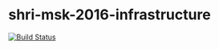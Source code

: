 # shri-msk-2016-infrastructure

[![Build Status](https://travis-ci.org/azat-io/shri-msk-2016-infrastructure.svg?branch=master)](https://travis-ci.org/azat-io/shri-msk-2016-infrastructure)

